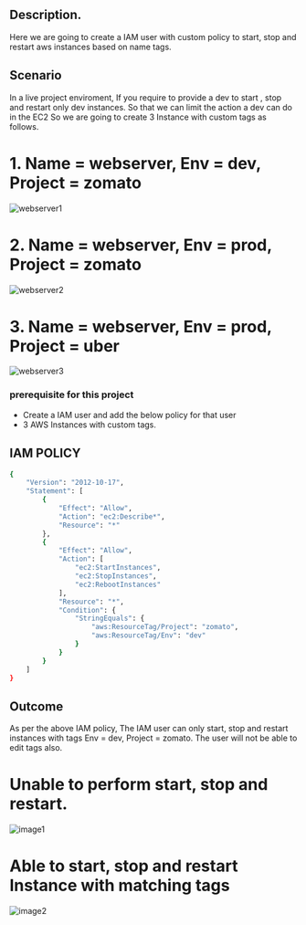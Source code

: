 ## Description.

Here we are going to create a IAM user with custom policy to start, stop and restart aws instances based on name tags.

## Scenario

In a live project enviroment, If you require to provide a dev to start , stop and restart only dev instances. So that we can limit the action a dev can do in the EC2
So we are going to create 3 Instance with custom tags as follows.

# 1. Name = webserver, Env = dev,  Project = zomato

![webserver1](https://user-images.githubusercontent.com/98936958/157377116-a1d5aaa2-7318-468e-9f8c-5f424fa331e4.PNG)

# 2. Name = webserver, Env = prod,  Project = zomato

![webserver2](https://user-images.githubusercontent.com/98936958/157377122-7a01d75d-e9ff-4247-8ef6-26058d149488.PNG)

# 3. Name = webserver, Env = prod,  Project = uber

![webserver3](https://user-images.githubusercontent.com/98936958/157377124-ebeb2e18-7167-4cfe-b9ba-51a4338daf5c.PNG)

### prerequisite for this project

-  Create a IAM user and add the below policy for that user
-  3 AWS Instances with custom  tags.

## IAM POLICY

```sh
{
    "Version": "2012-10-17",
    "Statement": [
        {
            "Effect": "Allow",
            "Action": "ec2:Describe*",
            "Resource": "*"
        },
        {
            "Effect": "Allow",
            "Action": [
                "ec2:StartInstances",
                "ec2:StopInstances",
                "ec2:RebootInstances"
            ],
            "Resource": "*",
            "Condition": {
                "StringEquals": {
                    "aws:ResourceTag/Project": "zomato",
                    "aws:ResourceTag/Env": "dev"
                }
            }
        }
    ]
}
```

## Outcome

As per the above IAM policy, The IAM user can only start, stop and restart instances with tags Env = dev,  Project = zomato. The user will not be able to edit tags also.


# Unable to perform start, stop and restart.

![image1](https://user-images.githubusercontent.com/98936958/157377217-8325a77e-4014-4663-baf9-6c4b443e928e.PNG)

# Able to start, stop and restart Instance with matching tags

![image2](https://user-images.githubusercontent.com/98936958/157377224-5016070e-26a2-4a60-a602-df7917584430.PNG)
